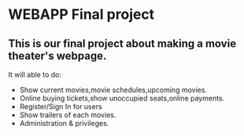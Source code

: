 # WEBAPP Final project

## This is our final project about making a movie theater's webpage.
It will able to do:
+ Show current movies,movie schedules,upcoming movies.
+ Online buying tickets,show unoccupied seats,online payments.
+ Register/Sign In for users
+ Show trailers of each movies.
+ Administration & privileges.
